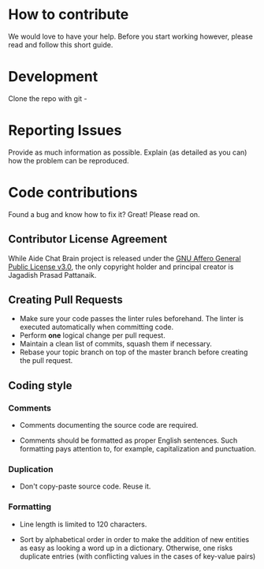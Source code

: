 # How to contribute
We would love to have your help. Before you start working however, please read
and follow this short guide.

# Development
Clone the repo with git -

# Reporting Issues
Provide as much information as possible. Explain (as detailed as you can) how the 
problem can be reproduced.

# Code contributions
Found a bug and know how to fix it? Great! Please read on.

## Contributor License Agreement
While Aide Chat Brain project is released under the
[GNU Affero General Public License v3.0](./LICENSE.md), the only copyright
holder and principal creator is Jagadish Prasad Pattanaik. 

## Creating Pull Requests
- Make sure your code passes the linter rules beforehand. The linter is executed
  automatically when committing code.
- Perform **one** logical change per pull request.
- Maintain a clean list of commits, squash them if necessary.
- Rebase your topic branch on top of the master branch before creating the pull
 request.

## Coding style

### Comments

* Comments documenting the source code are required.

* Comments should be formatted as proper English sentences. Such formatting pays
  attention to, for example, capitalization and punctuation.

### Duplication

* Don't copy-paste source code. Reuse it.

### Formatting

* Line length is limited to 120 characters.

* Sort by alphabetical order in order to make the addition of new entities as
  easy as looking a word up in a dictionary. Otherwise, one risks duplicate
  entries (with conflicting values in the cases of key-value pairs)
